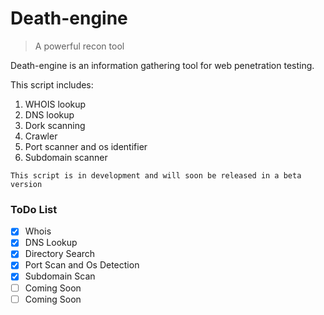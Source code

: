 # Death-engine
> A powerful recon tool 

Death-engine is an information gathering tool for web penetration testing.

This script includes:
1. WHOIS lookup
2. DNS lookup
3. Dork scanning
4. Crawler
5. Port scanner and os identifier
6. Subdomain scanner

`This script is in development and will soon be released in a beta version`

### ToDo List

- [X] Whois
- [X] DNS Lookup
- [X] Directory Search
- [X] Port Scan and Os Detection
- [X] Subdomain Scan
- [ ] Coming Soon
- [ ] Coming Soon
